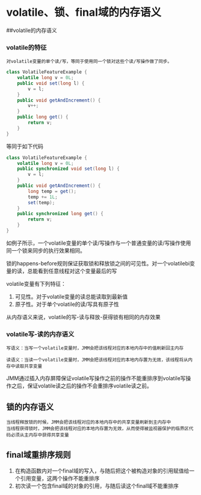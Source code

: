 # volatile、锁、final域的内存语义

##volatile的内存语义

### volatile的特征
    对volatile变量的单个读/写，等同于使用同一个锁对这些个读/写操作做了同步。

```java
class VolatileFeatureExample {
    volatile long v = 0L;
    public void set(long l) {
        v = l;    
    }
    public void getAndIncrement() {
        v++;
    }
    public long get() {
        return v;
    }
}
```

等同于如下代码
```java
class VolatileFeatureExample {
    volatile long v = 0L;
    public synchronized void set(long l) {
        v = l;    
    }
    public void getAndIncrement() {
        long temp = get();
        temp += 1L;
        set(temp);
    }
    public synchronized long get() {
        return v;
    }
}
```
如例子所示，一个volatile变量的单个读/写操作与一个普通变量的读/写操作使用同一个锁来同步的执行效果相同。

锁的happens-before规则保证获取锁和释放锁之间的可见性。对一个volatilebi变量的读，总能看到任意线程对这个变量最后的写

volatile变量有下列特征：
1. 可见性。对于volatile变量的读总能读取到最新值
2. 原子性。对于单个volatile的读/写具有原子性

从内存语义来说，volatile的写-读与释放-获得锁有相同的内存效果

### volatile写-读的内存语义
    写语义：当写一个volatile变量时，JMM会把该线程对应的本地内存中的值刷新回主内存
    
    读语义：当读一个volatile变量时，JMM会把该线程对应的本地内存置为无效，该线程将从内存中读取共享变量
    
JMM通过插入内存屏障保证volatile写操作之前的操作不能重排序到volatile写操作之后，保证volatile读之后的操作不会重排序volatile读之前。

## 锁的内存语义
    当线程释放锁的时候，JMM会把该线程对应的本地内存中的共享变量刷新到主内存中
    当线程获得锁时，JMM会把该线程对应的本地内存置为无效，从而使得被监视器保护的临界区代码必须从主内存中获得共享变量
    
## final域重排序规则
1. 在构造函数内对一个final域的写入，与随后把这个被构造对象的引用赋值给一个引用变量，这两个操作不能重排序
2. 初次读一个包含final域的对象的引用，与随后读这个final域不能重排序